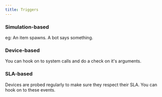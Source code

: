 ```yaml
---
title: Triggers
---
```


### Simulation-based

eg: An item spawns. A bot says something.


### Device-based

You can hook on to system calls and do a check on it's arguments.


### SLA-based

Devices are probed regularly to make sure they respect their SLA.
You can hook on to these events.
